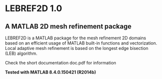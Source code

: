 # LEBREF2D 1.0

## A MATLAB 2D mesh refinement package

LEBREF2D is a MATLAB package for the mesh refinement 2D domains based on an efficient usage of MATLAB built-in functions and vectorization. Local adaptive mesh refinement is based on the longest edge bisection (LEB) algorithm. 

Check the short documentation doc.pdf for information  
 
**Tested with MATLAB 8.4.0.150421 (R2014b)**
